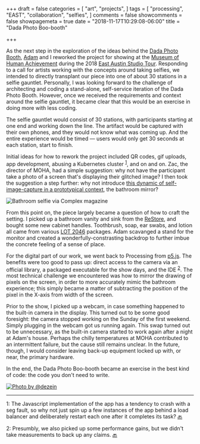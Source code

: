 +++
draft = false
categories = [
  "art",
  "projects",
]
tags = [
  "processing",
  "EAST",
  "collaboration",
  "selfies",
]
comments = false
showcomments = false
showpagemeta = true
date = "2018-11-17T10:29:08-06:00"
title = "Dada Photo Boo-booth"

+++

As the next step in the exploration of the ideas behind the [Dada Photo Booth](https://newschematic.org/projects/dada-photo-booth/), [Adam](http://dezein.co/) and I reworked the project
for showing at the [Museum of Human Achievement](http://themuseumofhumanachievement.com/) during the 2018 [East Austin Studio Tour](http://east.bigmedium.org/about.html). Responding to a call for artists working with the concepts around taking selfies, we intended to directly transplant our piece into one of about 30 stations in a selfie gauntlet. Personally, I was looking forward to the challenge of architecting and coding a stand-alone, self-service iteration of the Dada Photo Booth. However, once we received the requirements and context around the selfie gauntlet, it became clear that this would be an exercise in doing more with less coding.

The selfie gauntlet would consist of 30 stations, with participants starting at one end and working down the line. The artifact would be captured with their own phones, and they would not know what was coming up. And the entire experience would be timed &mdash; users would only get 30 seconds at each station, start to finish.

Initial ideas for how to rework the project included QR codes, gif uploads, app development, abusing a Kubernetes cluster <sup><a href="/blog/dada-photo-boobooth#1">1</a><span id="return-1" /></sup>, and on and on. Zac, the director of MOHA, had a simple suggestion: why not have the participant take a photo of a screen that's displaying their glitched image? I then took the suggestion a step further: why not introduce [this dynamic of self-image-capture in a prototypical context](https://www.theguardian.com/fashion/2018/sep/13/decoding-the-power-of-the-bathroom-selfie), the bathroom mirror?

<img src="https://images.complex.com/complex/image/upload/c_limit,w_680/fl_lossy,pg_1,q_auto/bswxwqo51vgwj8hjqgkq.jpg" alt="Bathroom selfie via Complex magazine" />

From this point on, the piece largely became a question of how to craft the setting. I picked up a bathroom vanity and sink from the [ReStore](https://www.austinhabitat.org/restore), and bought some new cabinet handles. Toothbrush, soap, ear swabs, and lotion all came from various [LOT 2046](https://lot2046.com) packages. Adam scavanged a stand for the monitor and created a wonderfully-constrasting backdrop to further imbue the concrete feeling of a sense of place.

For the digital part of our work, we went back to Processing from [p5.js](https://p5js.org/). The benefits were too good to pass up: direct access to the camera via an official library, a packaged executable for the show days, and the IDE <sup><a href="/blog/dada-photo-boobooth#2">2</a><span id="return-2" /></sup>. The most technical challenge we encountered was how to mirror the drawing of pixels on the screen, in order to more accurately mimic the bathroom experience; this simply became a matter of subtracting the position of the pixel in the X-axis from width of the screen.

Prior to the show, I picked up a webcam, in case something happened to the built-in camera in the display. This turned out to be some good foresight: the camera stopped working on the Sunday of the first weekend. Simply plugging in the webcam got us running again. This swap turned out to be unnecessary, as the built-in camera started to work again after a night at Adam's house. Perhaps the chilly temperatures at MOHA contributed to an intermittent failure, but the cause still remains unclear. In the future, though, I would consider leaving back-up equipment locked up with, or near, the primary hardware.

In the end, the Dada Photo Boo-booth became an exercise in the best kind of code: the code you don't need to write.

<a href="https://www.instagram.com/p/BqSyEUqFZSm2kCmEPAMFtZ954VuBxPNmGEexas0/"><img src="https://scontent-dfw5-1.cdninstagram.com/vp/ebb7495368031682a5c9fcf1ac442b5c/5C6AAD81/t51.2885-15/e35/44917784_264584914401317_1231652060160774694_n.jpg" alt="Photo by @dezein" title="Dada Photo Boo-booth" /></a>

<hr />

<span id="1">1</span>: The Javascript implementation of the app has a tendency to crash with a seg fault, so why not just spin up a few instances of the app behind a load balancer and deliberately restart each one after it completes its task? <a href="blog/dada-photo-boobooth#return-1">🔙</a>

<span id="2">2</span>: Presumbly, we also picked up some performance gains, but we didn't take measurements to back up any claims. <a href="blog/dada-photo-boobooth#return-2">🔙</a>